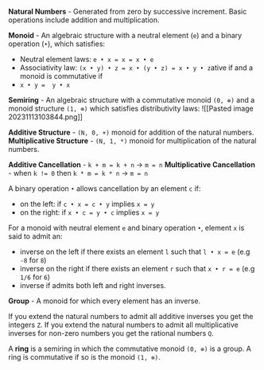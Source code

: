 **Natural Numbers** - Generated from zero by successive increment.
Basic operations include addition and multiplication.

**Monoid** - An algebraic structure with a neutral element (`e`) and a binary operation (`•`), which satisfies:
- Neutral element laws: `e • x = x = x • e`
- Associativity law: `(x • y) • z = x • (y • z) = x • y • z`ative if
and a monoid is commutative if
- `x • y =  y • x`

**Semiring** - An algebraic structure with a commutative monoid `(0, ⊕)` and a monoid structure `(1, ⊗)` which satisfies distributivity laws:
![[Pasted image 20231113103844.png]]

**Additive Structure** - `(N, 0, +)` monoid for addition of the natural numbers.
**Multiplicative Structure** - `(N, 1, *)` monoid for multiplication of the natural numbers.

**Additive Cancellation** - `k + m = k + n` -> `m = n`
**Multiplicative Cancellation** - when `k != 0` then `k * m = k * n` -> `m = n`

A binary operation `•` allows cancellation by an element `c` if:
- on the left: if `c • x = c • y` implies `x = y`
- on the right: if `x • c = y • c` implies `x = y`

For a monoid with neutral element `e` and binary operation `•`, element `x` is said to admit an:
- inverse on the left if there exists an element `l` such that `l • x = e` (e.g `-8` for `8`)
- inverse on the right if there exists an element `r` such that `x • r = e` (e.g `1/6` for `6`)
- inverse if admits both left and right inverses.

**Group** - A monoid for which every element has an inverse.

If you extend the natural numbers to admit all additive inverses you get the integers `Z`.
If you extend the natural numbers to admit all multiplicative inverses for non-zero numbers you get the rational numbers `Q`.

A **ring** is a semiring in which the commutative monoid `(0, ⊕)` is a group. A ring is commutative if so is the monoid `(1, ⊗)`.